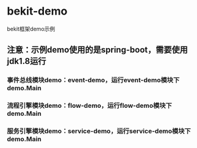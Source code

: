 # bekit-demo
bekit框架demo示例

## 注意：示例demo使用的是spring-boot，需要使用jdk1.8运行

### 事件总线模块demo：event-demo，运行event-demo模块下demo.Main
### 流程引擎模块demo：flow-demo，运行flow-demo模块下demo.Main
### 服务引擎模块demo：service-demo，运行service-demo模块下demo.Main
